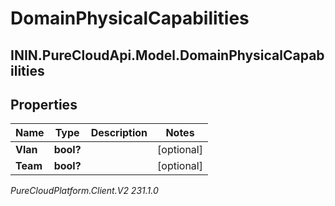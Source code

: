 # DomainPhysicalCapabilities

## ININ.PureCloudApi.Model.DomainPhysicalCapabilities

## Properties

|Name | Type | Description | Notes|
|------------ | ------------- | ------------- | -------------|
| **Vlan** | **bool?** |  | [optional] |
| **Team** | **bool?** |  | [optional] |



_PureCloudPlatform.Client.V2 231.1.0_

